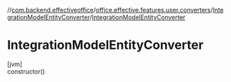 //[com.backend.effectiveoffice](../../../index.md)/[office.effective.features.user.converters](../index.md)/[IntegrationModelEntityConverter](index.md)/[IntegrationModelEntityConverter](-integration-model-entity-converter.md)

# IntegrationModelEntityConverter

[jvm]\
constructor()
